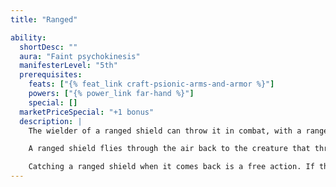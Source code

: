 ```yaml
---
title: "Ranged"

ability:
  shortDesc: ""
  aura: "Faint psychokinesis"
  manifesterLevel: "5th"
  prerequisites:
    feats: ["{% feat_link craft-psionic-arms-and-armor %}"]
    powers: ["{% power_link far-hand %}"]
    special: []
  marketPriceSpecial: "+1 bonus"
  description: |
    The wielder of a ranged shield can throw it in combat, with a range increment of 30 feet. While in the air, the shield is treated in all ways as a ranged weapon and cannot be blocked or grabbed except by those with appropriate feats. No matter the size of the wielder, a buckler or light shield deals 1d6 points of damage and a heavy one 1d8 points. (A tower shield cannot be created with this special ability.) The wielder's Strength modifier and the shield's enhancement bonus add to the base damage.

    A ranged shield flies through the air back to the creature that threw it. It returns to the wielder just before the creature's next turn (and is therefore ready to use again in that turn).

    Catching a ranged shield when it comes back is a free action. If the wielder can't catch it, or if the wielder has moved since throwing it, the shield drops to the ground in the square from which it was thrown.
---
```

